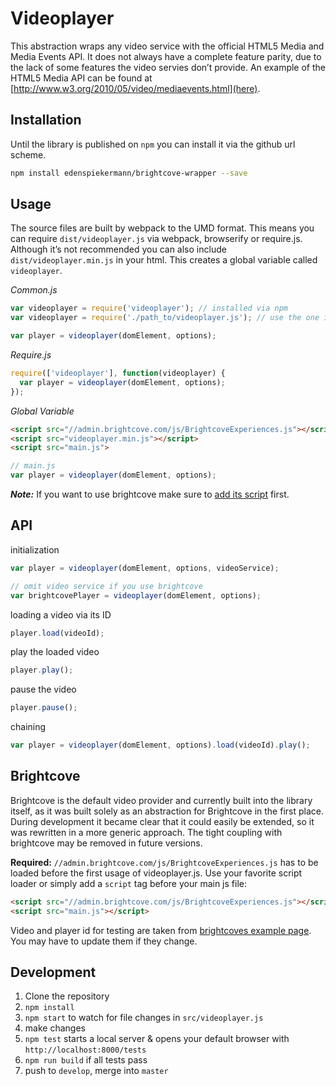 # Videoplayer

This abstraction wraps any video service with the official HTML5 Media and Media Events API. It does not always have a complete feature parity, due to the lack of some features the video servies don’t provide. An example of the HTML5 Media API can be found at [http://www.w3.org/2010/05/video/mediaevents.html](here).


## Installation

Until the library is published on `npm` you can install it via the github url scheme.

```bash
npm install edenspiekermann/brightcove-wrapper --save
```


## Usage

The source files are built by webpack to the UMD format. This means you can require `dist/videoplayer.js` via webpack, browserify or require.js. Although it’s not recommended you can also include `dist/videoplayer.min.js` in your html. This creates a global variable called `videoplayer`.

_Common.js_
```js
var videoplayer = require('videoplayer'); // installed via npm
var videoplayer = require('./path_to/videoplayer.js'); // use the one in the dist folder

var player = videoplayer(domElement, options);
```

_Require.js_
```js
require(['videoplayer'], function(videoplayer) {
  var player = videoplayer(domElement, options);
});
```

_Global Variable_
```html
<script src="//admin.brightcove.com/js/BrightcoveExperiences.js"></script>
<script src="videoplayer.min.js"></script>
<script src="main.js">
```
```js
// main.js
var player = videoplayer(domElement, options);
```

___Note:___ If you want to use brightcove make sure to [add its script](#brightcove) first.


## API

initialization
```js
var player = videoplayer(domElement, options, videoService);

// omit video service if you use brightcove
var brightcovePlayer = videoplayer(domElement, options);
```

loading a video via its ID
```js
player.load(videoId);
```

play the loaded video
```js
player.play();
```

pause the video
```js
player.pause();
```

chaining
```js
var player = videoplayer(domElement, options).load(videoId).play();
```


## Brightcove

Brightcove is the default video provider and currently built into the library itself, as it was built solely as an abstraction for Brightcove in the first place. During development it became clear that it could easily be extended, so it was rewritten in a more generic approach. The tight coupling with brightcove may be removed in future versions.

__Required:__ `//admin.brightcove.com/js/BrightcoveExperiences.js` has to be loaded before the first usage of videoplayer.js. Use your favorite script loader or simply add a `script` tag before your main js file:
```html
<script src="//admin.brightcove.com/js/BrightcoveExperiences.js"></script>
<script src="main.js"></script>
```

Video and player id for testing are taken from [brightcoves example page](http://files.brightcove.com/content.html). You may have to update them if they change.


## Development

1. Clone the repository
2. `npm install`
3. `npm start` to watch for file changes in `src/videoplayer.js`
4. make changes
5. `npm test` starts a local server & opens your default browser with `http://localhost:8000/tests`
6. `npm run build` if all tests pass
7. push to `develop`, merge into `master`
